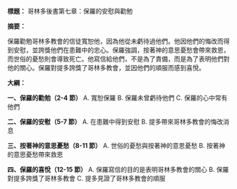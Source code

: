 **標題：** 哥林多後書第七章：保羅的安慰與勸勉

**摘要：**

保羅勸勉哥林多教會的信徒寬恕他，因為他從未虧待過他們。他因他們的悔改而得到安慰，並誇獎他們在患難中的忠心。保羅強調，按著神的意思憂愁會帶來救恩，而世俗的憂愁則會導致死亡。他寫信給他們，不是為了責備，而是為了表明他們對他的關心。保羅對提多誇獎了哥林多教會，並因他們的順服而感到喜悅。

**大綱：**

**一、保羅的勸勉（2-4 節）**
    A. 寬恕保羅
    B. 保羅未曾虧待他們
    C. 保羅的心中常有他們

**二、保羅的安慰（5-7 節）**
    A. 在患難中得到安慰
    B. 提多帶來哥林多教會的悔改消息

**三、按著神的意思憂愁（8-11 節）**
    A. 世俗的憂愁與按著神的意思憂愁
    B. 按著神的意思憂愁帶來救恩

**四、保羅的喜悅（12-15 節）**
    A. 保羅寫信的目的是表明哥林多教會的關心
    B. 保羅對提多誇獎了哥林多教會
    C. 提多見證了哥林多教會的順服
